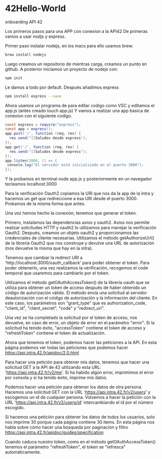 # 42Hello-World
onboarding API 42

Los primeros pasos para una APP con conexion a la API42 De primeras vamos a usar nodjs y express.

Primer paso instalar nodejs, en los macs para ello usamos brew:

```bash
brew install nodejs
```
Luego creamos un repositorio de mientras carga, creamos un punto en github. A posterior iniciamos un proyecto de nodejs con:
```bash
npm init
```
Le damos a todo por default.
Después añadimos express
```bash
npm install express --save
```
Ahora usamos un programa de para editar codigo como VSC y editamos el app.js (antes creado touch app.js) Y vamos a realizar una app basica de conexion con el siguiente codigo.
```java
const express = require("express");
const app = express();
app.post('/', function (req, res) {
  res.send('[]Saludos desde express');
});
app.get('/', function (req, res) {
  res.send('[]Saludos desde express');
});
app.listen(3000, () => {
 console.log("El servidor está inicializado en el puerto 3000");
});
```
Y la probamos en terminal node app.js y posteriormente en un navegador tecleamos localhost:3000

Para la verificación Oauth2 copiamos la URI que nos da la app de la intra y hacemos un get que redireccione a esa URI desde el puerto 3000. Probamos de la misma forma que antes.

Una vez hemos hecho la conexión, tenemos que generar el token. 

Primero, instalamos las dependencias axios y oauth2. Axios nos permite realizar solicitudes HTTP y oauth2 lo utilizamos para manejar la verificación Oauth2. Después, creamos un objeto oauth2 y proporcionamos las credenciales de cliente necesarias. Utilizamos el método getAuthorizeUrl() de la librería Oauth2 que nos construye y devulve una URL de autorización (nos devuelve la misma que hay en la intra).

Tenemos que cambiar la redirect URI a 'http://localhost:3000/oauth_callback' para poder obtener el token. Para poder obtenerlo, una vez realizamos la verificación, recogemos el code temporal que usaremos para cambiarlo por el token.

Utilizamos el método getOAuthAccessToken() de la librería oauth que se utiliza para obtener un token de acceso después de haber obtenido un código de autorización válido. El método envía una solicitud al servidor deautorización con el código de autorización y la información del cliente. En este caso, los parámetros son "grant_type" que es authorization_code, "client_id", "client_secret", "code" y "redirect_uri".

Una vez se ha completado la solicitud por el token de acceso, nos devuelve, en caso de error, un objeto de error en el parámetro "error". Si la solicitud ha tenido éxito, "accessToken" contiene el token de acceso y "refreshToken" contiene el token de actualización.

Ahora que tenemos el token, podemos hacer las peticiones a la API. En esta página podemos ver todas las peticiones que podemos hacer https://api.intra.42.fr/apidoc/2.0.html

Para hacer una petición para obtener mis datos, tenemos que hacer una solicitud GET a la API de 42 utilizando esta URL: 'https://api.intra.42.fr/v2/me'. Si ha habido algún error, imprimimos el error por consola y si ha tenido éxito, imprime mis datos.

Podemos hacer una petición para obtener los datos de otra persona. Hacemos una solicitud GET con la URL 'https://api.intra.42.fr/v2/users' y escogemos un id de cualquier persona. Volvemos a hacer la petición con la URL 'https://api.intra.42.fr/v2/users/id' intercambiando el id por el número escogido.

Si hacemos una petición para obtener los datos de todos los usuarios, solo nos imprime 30 porque cada página contiene 30 items. En esta página nos habla sobre cómo hacer una búsqueda por paginación y filtro https://api.intra.42.fr/apidoc/guides/specification

Cuando caduca nuestro token, como en el método getOAuthAccessToken() tenemos el parámetro "refreshToken", el token se "refresca" automáticamente.
